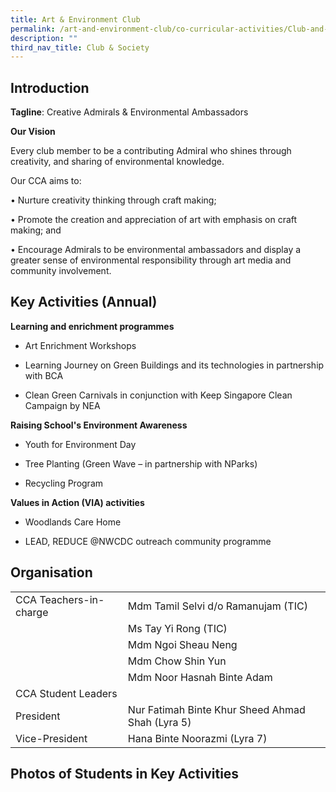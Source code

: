 ```yaml
---
title: Art & Environment Club
permalink: /art-and-environment-club/co-curricular-activities/Club-and-Society/permalink
description: ""
third_nav_title: Club & Society
---
```

Introduction
------------

**Tagline**: Creative Admirals & Environmental Ambassadors

**Our Vision**

Every club member to be a contributing Admiral who shines through creativity, and sharing of environmental knowledge.

Our CCA aims to:

• Nurture creativity thinking through craft making;

• Promote the creation and appreciation of art with emphasis on craft making; and

• Encourage Admirals to be environmental ambassadors and display a greater sense of environmental responsibility through art media and  community involvement.

Key Activities (Annual)
-----------------------

**Learning and enrichment programmes**

*   Art Enrichment Workshops  
    
*   Learning Journey on Green Buildings and its technologies in partnership with BCA  
    
*   Clean Green Carnivals in conjunction with Keep Singapore Clean Campaign by NEA

  
**Raising School's Environment Awareness**

*   Youth for Environment Day
    
*   Tree Planting (Green Wave – in partnership with NParks)
    
*   Recycling Program
    

  
**Values in Action (VIA) activities**

*   Woodlands Care Home
    
*   LEAD, REDUCE @NWCDC outreach community programme

Organisation
------------

|  |  |
|---|---|
| CCA Teachers-in-charge | Mdm Tamil Selvi d/o Ramanujam (TIC) |
|   | Ms Tay Yi Rong (TIC) |
|   | Mdm Ngoi Sheau Neng |
|   | Mdm Chow Shin Yun |
|   | Mdm Noor Hasnah Binte Adam |
| CCA Student Leaders |  |
|  President |  Nur Fatimah Binte Khur Sheed Ahmad Shah (Lyra 5) |
| Vice-President  | Hana Binte Noorazmi	(Lyra 7) |

Photos of Students in Key Activities
------------------------------------

